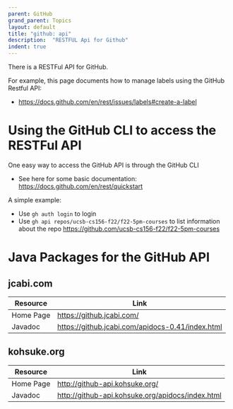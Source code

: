 ```yaml
---
parent: GitHub
grand_parent: Topics
layout: default
title: "github: api"
description:  "RESTFUL Api for Github"
indent: true
---
```



There is a RESTFul API for GitHub.

For example, this page documents how to manage labels using the GitHub Restful API:

* https://docs.github.com/en/rest/issues/labels#create-a-label

# Using the GitHub CLI to access the RESTFul API

One easy way to access the GitHub API is through the GitHub CLI

* See here for some basic documentation: <https://docs.github.com/en/rest/quickstart>

A simple example:

* Use `gh auth login` to login
* Use `gh api repos/ucsb-cs156-f22/f22-5pm-courses` to list information about the repo <https://github.com/ucsb-cs156-f22/f22-5pm-courses>



# Java Packages for the GitHub API



## jcabi.com

| Resource | Link |
|----------|------|
|Home Page|<https://github.jcabi.com/>|
|Javadoc|<https://github.jcabi.com/apidocs-0.41/index.html>|

## kohsuke.org 

| Resource | Link |
|----------|------|
|Home Page|<http://github-api.kohsuke.org/>|
|Javadoc|<http://github-api.kohsuke.org/apidocs/index.html>|
